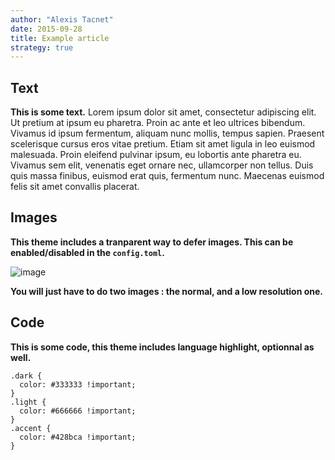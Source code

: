 ```yaml
---
author: "Alexis Tacnet"
date: 2015-09-28
title: Example article
strategy: true
---
```


## Text

**This is some text.** Lorem ipsum dolor sit amet, consectetur adipiscing elit. Ut pretium at ipsum eu pharetra. Proin ac ante et leo ultrices bibendum. Vivamus id ipsum fermentum, aliquam nunc mollis, tempus sapien. Praesent scelerisque cursus eros vitae pretium. Etiam sit amet ligula in leo euismod malesuada. Proin eleifend pulvinar ipsum, eu lobortis ante pharetra eu. Vivamus sem elit, venenatis eget ornare nec, ullamcorper non tellus. Duis quis massa finibus, euismod erat quis, fermentum nunc. Maecenas euismod felis sit amet convallis placerat.

## Images

**This theme includes a tranparent way to defer images. This can be enabled/disabled in the `config.toml`.**

![image](/img/startup.jpg)

**You will just have to do two images : the normal, and a low resolution one.**

## Code

**This is some code, this theme includes language highlight, optionnal as well.**

```
.dark {
  color: #333333 !important;
}
.light {
  color: #666666 !important;
}
.accent {
  color: #428bca !important;
}
```
